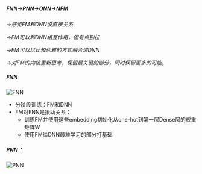 ##### FNN->PNN->ONN->NFM

*->感觉FM和DNN没直接关系*

->*FM可以和DNN相互作用，但有点别扭*

->*FM可以以比较优雅的方式融合进DNN*

->*对FM的内核重新思考，保留最关键的部分，同时保留更多的可能*。

##### FNN

![FNN](https://pic3.zhimg.com/v2-dd02c9900bb39dd3ef4018cf383ac86e_r.jpg)

- 分阶段训练：FM和DNN
- FM对FNN是援助关系：
  - 训练FM并使用这些embedding初始化从one-hot到第一层Dense层的权重矩阵W
  - 使用FM给DNN最难学习的部分打基础

##### PNN：

![PNN](https://pic1.zhimg.com/v2-43935307f327b7c6a6dbab355b103f3c_r.jpg)



